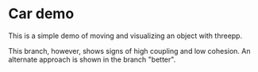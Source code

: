 # Car demo

This is a simple demo of moving and visualizing an object with threepp.

This branch, however, shows signs of high coupling and low cohesion. 
An alternate approach is shown in the branch "better".
